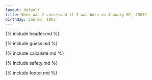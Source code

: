 ```yaml
---
layout: default
title: When was I conceived if I was born on January 07, 1903?
birthday: Jan 07, 1903
---
```


{% include header.md %}

{% include guess.md %}

{% include calculate.md %}

{% include safety.md %}

{% include footer.md %}



